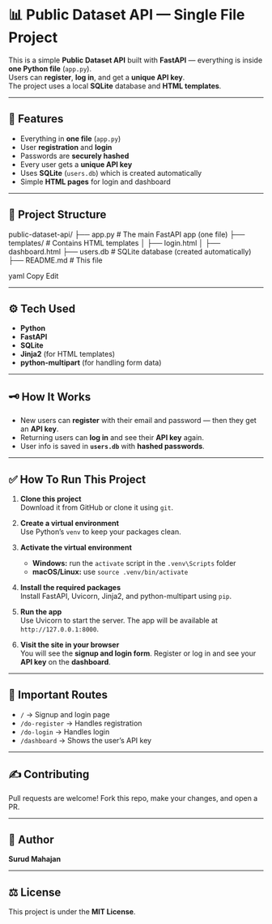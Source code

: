 # 📊 Public Dataset API — Single File Project

This is a simple **Public Dataset API** built with **FastAPI** — everything is inside **one Python file** (`app.py`).  
Users can **register**, **log in**, and get a **unique API key**.  
The project uses a local **SQLite** database and **HTML templates**.

---

## 🚀 Features

- Everything in **one file** (`app.py`)
- User **registration** and **login**
- Passwords are **securely hashed**
- Every user gets a **unique API key**
- Uses **SQLite** (`users.db`) which is created automatically
- Simple **HTML pages** for login and dashboard

---

## 📂 Project Structure
public-dataset-api/
├── app.py # The main FastAPI app (one file)
├── templates/ # Contains HTML templates
│ ├── login.html
│ ├── dashboard.html
├── users.db # SQLite database (created automatically)
├── README.md # This file

yaml
Copy
Edit

---

## ⚙️ Tech Used

- **Python**
- **FastAPI**
- **SQLite**
- **Jinja2** (for HTML templates)
- **python-multipart** (for handling form data)

---

## 🗝️ How It Works

- New users can **register** with their email and password — then they get an **API key**.
- Returning users can **log in** and see their **API key** again.
- User info is saved in **`users.db`** with **hashed passwords**.

---

## ✅ How To Run This Project

1. **Clone this project**  
   Download it from GitHub or clone it using `git`.

2. **Create a virtual environment**  
   Use Python’s `venv` to keep your packages clean.

3. **Activate the virtual environment**  
   - **Windows:** run the `activate` script in the `.venv\Scripts` folder  
   - **macOS/Linux:** use `source .venv/bin/activate`

4. **Install the required packages**  
   Install FastAPI, Uvicorn, Jinja2, and python-multipart using `pip`.

5. **Run the app**  
   Use Uvicorn to start the server. The app will be available at `http://127.0.0.1:8000`.

6. **Visit the site in your browser**  
   You will see the **signup and login form**. Register or log in and see your **API key** on the **dashboard**.

---

## 📌 Important Routes

- `/` → Signup and login page
- `/do-register` → Handles registration
- `/do-login` → Handles login
- `/dashboard` → Shows the user’s API key

---

## ✍️ Contributing

Pull requests are welcome! Fork this repo, make your changes, and open a PR.

---

## 👤 Author

**Surud Mahajan**

---

## ⚖️ License

This project is under the **MIT License**.









